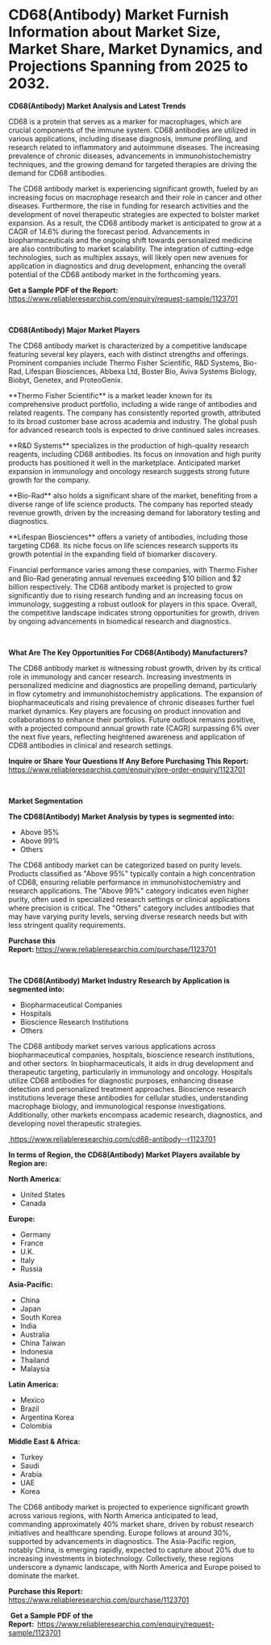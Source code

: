 <p><h1>CD68(Antibody) Market Furnish Information about Market Size, Market Share, Market Dynamics, and Projections Spanning from 2025 to 2032.</h1></p><p><strong>CD68(Antibody) Market Analysis and Latest Trends</strong></p>
<p><p>CD68 is a protein that serves as a marker for macrophages, which are crucial components of the immune system. CD68 antibodies are utilized in various applications, including disease diagnosis, immune profiling, and research related to inflammatory and autoimmune diseases. The increasing prevalence of chronic diseases, advancements in immunohistochemistry techniques, and the growing demand for targeted therapies are driving the demand for CD68 antibodies.</p><p>The CD68 antibody market is experiencing significant growth, fueled by an increasing focus on macrophage research and their role in cancer and other diseases. Furthermore, the rise in funding for research activities and the development of novel therapeutic strategies are expected to bolster market expansion. As a result, the CD68 antibody market is anticipated to grow at a CAGR of 14.6% during the forecast period. Advancements in biopharmaceuticals and the ongoing shift towards personalized medicine are also contributing to market scalability. The integration of cutting-edge technologies, such as multiplex assays, will likely open new avenues for application in diagnostics and drug development, enhancing the overall potential of the CD68 antibody market in the forthcoming years.</p></p>
<p><strong>Get a Sample PDF of the Report:&nbsp;</strong> <a href="https://www.reliableresearchiq.com/enquiry/request-sample/1123701?utm_campaign=3538&utm_medium=2&utm_source=Github&utm_content=ia&utm_term=13042025&utm_id=cd68antibody">https://www.reliableresearchiq.com/enquiry/request-sample/1123701</a></p>
<p>&nbsp;</p>
<p><strong>CD68(Antibody) Major Market Players</strong></p>
<p><p>The CD68 antibody market is characterized by a competitive landscape featuring several key players, each with distinct strengths and offerings. Prominent companies include Thermo Fisher Scientific, R&D Systems, Bio-Rad, Lifespan Biosciences, Abbexa Ltd, Boster Bio, Aviva Systems Biology, Biobyt, Genetex, and ProteoGenix.</p><p>**Thermo Fisher Scientific** is a market leader known for its comprehensive product portfolio, including a wide range of antibodies and related reagents. The company has consistently reported growth, attributed to its broad customer base across academia and industry. The global push for advanced research tools is expected to drive continued sales increases.</p><p>**R&D Systems** specializes in the production of high-quality research reagents, including CD68 antibodies. Its focus on innovation and high purity products has positioned it well in the marketplace. Anticipated market expansion in immunology and oncology research suggests strong future growth for the company.</p><p>**Bio-Rad** also holds a significant share of the market, benefiting from a diverse range of life science products. The company has reported steady revenue growth, driven by the increasing demand for laboratory testing and diagnostics.</p><p>**Lifespan Biosciences** offers a variety of antibodies, including those targeting CD68. Its niche focus on life sciences research supports its growth potential in the expanding field of biomarker discovery.</p><p>Financial performance varies among these companies, with Thermo Fisher and Bio-Rad generating annual revenues exceeding $10 billion and $2 billion respectively. The CD68 antibody market is projected to grow significantly due to rising research funding and an increasing focus on immunology, suggesting a robust outlook for players in this space. Overall, the competitive landscape indicates strong opportunities for growth, driven by ongoing advancements in biomedical research and diagnostics.</p></p>
<p>&nbsp;</p>
<p><strong>What Are The Key Opportunities For CD68(Antibody) Manufacturers?</strong></p>
<p><p>The CD68 antibody market is witnessing robust growth, driven by its critical role in immunology and cancer research. Increasing investments in personalized medicine and diagnostics are propelling demand, particularly in flow cytometry and immunohistochemistry applications. The expansion of biopharmaceuticals and rising prevalence of chronic diseases further fuel market dynamics. Key players are focusing on product innovation and collaborations to enhance their portfolios. Future outlook remains positive, with a projected compound annual growth rate (CAGR) surpassing 6% over the next five years, reflecting heightened awareness and application of CD68 antibodies in clinical and research settings.</p></p>
<p><strong>Inquire or Share Your Questions If Any Before Purchasing This Report:</strong> <a href="https://www.reliableresearchiq.com/enquiry/pre-order-enquiry/1123701?utm_campaign=3538&utm_medium=2&utm_source=Github&utm_content=ia&utm_term=13042025&utm_id=cd68antibody">https://www.reliableresearchiq.com/enquiry/pre-order-enquiry/1123701</a></p>
<p>&nbsp;</p>
<p><strong>Market Segmentation</strong></p>
<p><strong>The CD68(Antibody) Market Analysis by types is segmented into:</strong></p>
<p><ul><li>Above 95%</li><li>Above 99%</li><li>Others</li></ul></p>
<p><p>The CD68 antibody market can be categorized based on purity levels. Products classified as "Above 95%" typically contain a high concentration of CD68, ensuring reliable performance in immunohistochemistry and research applications. The "Above 99%" category indicates even higher purity, often used in specialized research settings or clinical applications where precision is critical. The "Others" category includes antibodies that may have varying purity levels, serving diverse research needs but with less stringent quality requirements.</p></p>
<p><strong>Purchase this Report:&nbsp;</strong><a href="https://www.reliableresearchiq.com/purchase/1123701?utm_campaign=3538&utm_medium=2&utm_source=Github&utm_content=ia&utm_term=13042025&utm_id=cd68antibody">https://www.reliableresearchiq.com/purchase/1123701</a></p>
<p>&nbsp;</p>
<p><strong>The CD68(Antibody) Market Industry Research by Application is segmented into:</strong></p>
<p><ul><li>Biopharmaceutical Companies</li><li>Hospitals</li><li>Bioscience Research Institutions</li><li>Others</li></ul></p>
<p><p>The CD68 antibody market serves various applications across biopharmaceutical companies, hospitals, bioscience research institutions, and other sectors. In biopharmaceuticals, it aids in drug development and therapeutic targeting, particularly in immunology and oncology. Hospitals utilize CD68 antibodies for diagnostic purposes, enhancing disease detection and personalized treatment approaches. Bioscience research institutions leverage these antibodies for cellular studies, understanding macrophage biology, and immunological response investigations. Additionally, other markets encompass academic research, diagnostics, and developing novel therapeutic strategies.</p></p>
<p><a href="https://www.reliableresearchiq.com/cd68-antibody--r1123701?utm_campaign=3538&utm_medium=2&utm_source=Github&utm_content=ia&utm_term=13042025&utm_id=cd68antibody">&nbsp;https://www.reliableresearchiq.com/cd68-antibody--r1123701</a></p>
<p><strong>In terms of Region, the CD68(Antibody) Market Players available by Region are:</strong></p>
<p>
    <p> <strong> North America: </strong>
        <ul>
            <li>United States</li>
            <li>Canada</li>
        </ul>
        </p> 
    <p> <strong> Europe: </strong>
        <ul>
            <li>Germany</li>
            <li>France</li>
            <li>U.K.</li>
            <li>Italy</li>
            <li>Russia</li>
        </ul>
        </p> 
    <p> <strong> Asia-Pacific: </strong>
        <ul>
            <li>China</li>
            <li>Japan</li>
            <li>South Korea</li>
            <li>India</li>
            <li>Australia</li>
            <li>China Taiwan</li>
            <li>Indonesia</li>
            <li>Thailand</li>
            <li>Malaysia</li>
        </ul>
        </p> 
    <p> <strong> Latin America: </strong>
        <ul>
            <li>Mexico</li>
            <li>Brazil</li>
            <li>Argentina Korea</li>
            <li>Colombia</li>
        </ul>
        </p> 
    <p> <strong> Middle East & Africa: </strong>
        <ul>
            <li>Turkey</li>
            <li>Saudi</li>
            <li>Arabia</li>
            <li>UAE</li>
            <li>Korea</li>
        </ul>
    </p>
    </p>
<p><p>The CD68 antibody market is projected to experience significant growth across various regions, with North America anticipated to lead, commanding approximately 40% market share, driven by robust research initiatives and healthcare spending. Europe follows at around 30%, supported by advancements in diagnostics. The Asia-Pacific region, notably China, is emerging rapidly, expected to capture about 20% due to increasing investments in biotechnology. Collectively, these regions underscore a dynamic landscape, with North America and Europe poised to dominate the market.</p></p>
<p><strong>Purchase this Report: </strong><a href="https://www.reliableresearchiq.com/purchase/1123701?utm_campaign=3538&utm_medium=2&utm_source=Github&utm_content=ia&utm_term=13042025&utm_id=cd68antibody">https://www.reliableresearchiq.com/purchase/1123701</a></p>
<p>&nbsp;<strong>Get a Sample PDF of the Report:&nbsp;&nbsp;</strong><a href="https://www.reliableresearchiq.com/enquiry/request-sample/1123701?utm_campaign=3538&utm_medium=2&utm_source=Github&utm_content=ia&utm_term=13042025&utm_id=cd68antibody">https://www.reliableresearchiq.com/enquiry/request-sample/1123701</a></p>
<p><strong></strong></p>
<p><p></p><p></p><p></p></p>